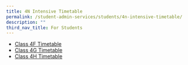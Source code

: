 ```yaml
---
title: 4N Intensive Timetable
permalink: /student-admin-services/students/4n-intensive-timetable/
description: ""
third_nav_title: For Students
---
```

* [Class 4F Timetable](/files/4F-Intensive-Parents_Info_Sheet-2022.pdf)
* [Class 4G Timetable](/files/4G-Intensive-Parents_Info_Sheet-2022.pdf)
* [Class 4H Timetable](/files/4H-Intensive-Parents_Info_Sheet-2022.pdf)